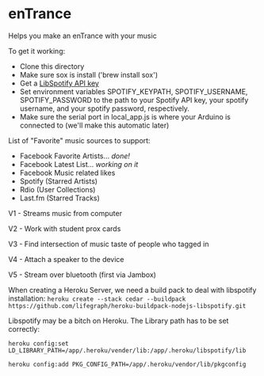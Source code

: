 enTrance
=========

Helps you make an enTrance with your music

To get it working:
- Clone this directory
- Make sure sox is install ('brew install sox')
- Get a [LibSpotify API key](https://developer.spotify.com/technologies/libspotify/)
- Set environment variables SPOTIFY_KEYPATH, SPOTIFY_USERNAME, SPOTIFY_PASSWORD to the path to your Spotify API key, your spotify username, and your spotify password, respectively.
- Make sure the serial port in local_app.js is where your Arduino is connected to (we'll make this automatic later)

List of "Favorite" music sources to support:
* Facebook Favorite Artists... _done!_
* Facebook Latest List... _working on it_
* Facebook Music related likes
* Spotify (Starred Artists)
* Rdio (User Collections)
* Last.fm (Starred Tracks)




V1 - Streams music from computer

V2 - Work with student prox cards

V3 - Find intersection of music taste of people who tagged in

V4 - Attach a speaker to the device

V5 - Stream over bluetooth (first via Jambox)

When creating a Heroku Server, we need a build pack to deal with libspotify installation:
```heroku create --stack cedar --buildpack https://github.com/lifegraph/heroku-buildpack-nodejs-libspotify.git```


Libspotify may be a bitch on Heroku. The Library path has to be set correctly:

```heroku config:set LD_LIBRARY_PATH=/app/.heroku/vender/lib:/app/.heroku/libspotify/lib```

```heroku config:add PKG_CONFIG_PATH=/app/.heroku/vendor/lib/pkgconfig```

